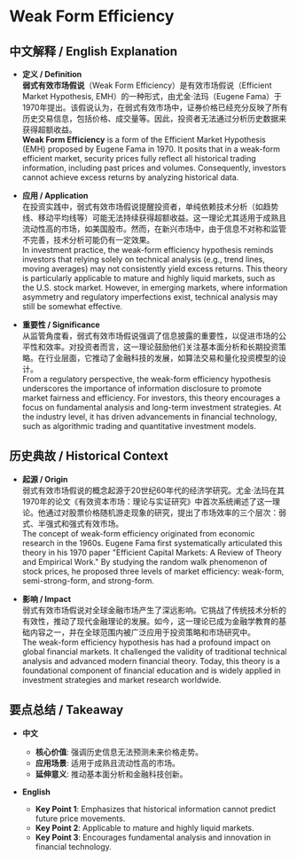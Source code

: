 # Weak Form Efficiency

## 中文解释 / English Explanation

* **定义 / Definition**  
  **弱式有效市场假说**（Weak Form Efficiency）是有效市场假说（Efficient Market Hypothesis, EMH）的一种形式，由尤金·法玛（Eugene Fama）于1970年提出。该假说认为，在弱式有效市场中，证券价格已经充分反映了所有历史交易信息，包括价格、成交量等。因此，投资者无法通过分析历史数据来获得超额收益。  
  **Weak Form Efficiency** is a form of the Efficient Market Hypothesis (EMH) proposed by Eugene Fama in 1970. It posits that in a weak-form efficient market, security prices fully reflect all historical trading information, including past prices and volumes. Consequently, investors cannot achieve excess returns by analyzing historical data.

* **应用 / Application**  
  在投资实践中，弱式有效市场假说提醒投资者，单纯依赖技术分析（如趋势线、移动平均线等）可能无法持续获得超额收益。这一理论尤其适用于成熟且流动性高的市场，如美国股市。然而，在新兴市场中，由于信息不对称和监管不完善，技术分析可能仍有一定效果。  
  In investment practice, the weak-form efficiency hypothesis reminds investors that relying solely on technical analysis (e.g., trend lines, moving averages) may not consistently yield excess returns. This theory is particularly applicable to mature and highly liquid markets, such as the U.S. stock market. However, in emerging markets, where information asymmetry and regulatory imperfections exist, technical analysis may still be somewhat effective.

* **重要性 / Significance**  
  从监管角度看，弱式有效市场假说强调了信息披露的重要性，以促进市场的公平性和效率。对投资者而言，这一理论鼓励他们关注基本面分析和长期投资策略。在行业层面，它推动了金融科技的发展，如算法交易和量化投资模型的设计。  
  From a regulatory perspective, the weak-form efficiency hypothesis underscores the importance of information disclosure to promote market fairness and efficiency. For investors, this theory encourages a focus on fundamental analysis and long-term investment strategies. At the industry level, it has driven advancements in financial technology, such as algorithmic trading and quantitative investment models.

## 历史典故 / Historical Context

* **起源 / Origin**  
  弱式有效市场假说的概念起源于20世纪60年代的经济学研究。尤金·法玛在其1970年的论文《有效资本市场：理论与实证研究》中首次系统阐述了这一理论。他通过对股票价格随机游走现象的研究，提出了市场效率的三个层次：弱式、半强式和强式有效市场。  
  The concept of weak-form efficiency originated from economic research in the 1960s. Eugene Fama first systematically articulated this theory in his 1970 paper "Efficient Capital Markets: A Review of Theory and Empirical Work." By studying the random walk phenomenon of stock prices, he proposed three levels of market efficiency: weak-form, semi-strong-form, and strong-form.

* **影响 / Impact**  
  弱式有效市场假说对全球金融市场产生了深远影响。它挑战了传统技术分析的有效性，推动了现代金融理论的发展。如今，这一理论已成为金融学教育的基础内容之一，并在全球范围内被广泛应用于投资策略和市场研究中。  
  The weak-form efficiency hypothesis has had a profound impact on global financial markets. It challenged the validity of traditional technical analysis and advanced modern financial theory. Today, this theory is a foundational component of financial education and is widely applied in investment strategies and market research worldwide.

## 要点总结 / Takeaway

* **中文**  
  - **核心价值**: 强调历史信息无法预测未来价格走势。
  - **应用场景**: 适用于成熟且流动性高的市场。
  - **延伸意义**: 推动基本面分析和金融科技创新。

* **English**  
  - **Key Point 1**: Emphasizes that historical information cannot predict future price movements.
  - **Key Point 2**: Applicable to mature and highly liquid markets.
  - **Key Point 3**: Encourages fundamental analysis and innovation in financial technology.